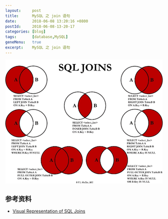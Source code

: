 ```yaml
---
layout:     post
title:      MySQL 之 join 语句
date:       2018-06-08 13:20:16 +0800
postId:     2018-06-08-13-20-17
categories: [blog]
tags:       [database,MySQL]
geneMenu:   true
excerpt:    MySQL 之 join 语句
---
```


![Visual_SQL_JOINS](/image/post/2018/06/08/Visual_SQL_JOINS_orig.jpg)

## 参考资料

* [Visual Representation of SQL Joins](https://www.codeproject.com/Articles/33052/Visual-Representation-of-SQL-Joins)

